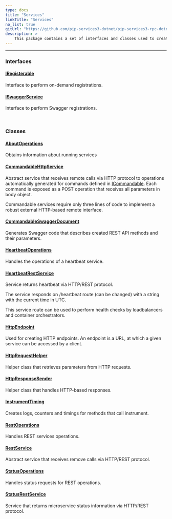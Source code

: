 ```yaml
---
type: docs
title: "Services"
linkTitle: "Services"
no_list: true
gitUrl: "https://github.com/pip-services3-dotnet/pip-services3-rpc-dotnet"
description: >
    This package contains a set of interfaces and classes used to create services and handle their operations.
---
```

---

<div class="module-body"> 


### Interfaces

#### [IRegisterable](iregisterable)
Interface to perform on-demand registrations.


#### [ISwaggerService](iswagger_service)
Interface to perform Swagger registrations.

<br>

### Classes

#### [AboutOperations](about_operations)
Obtains information about running services


#### [CommandableHttpService](commandable_http_service)
Abstract service that receives remote calls via HTTP protocol
to operations automatically generated for commands defined in [ICommandable](../../../commons/command/icommandable).
Each command is exposed as a POST operation that receives all parameters in body object.

Commandable services require only three lines of code to implement a robust external
HTTP-based remote interface.


#### [CommandableSwaggerDocument](commandable_swagger_document)
Generates Swagger code that describes created REST API methods and their parameters.


#### [HeartbeatOperations](heartbeat_operations)
Handles the operations of a heartbeat service.


#### [HeartbeatRestService](heartbeat_rest_service)
Service returns heartbeat via HTTP/REST protocol.

The service responds on /heartbeat route (can be changed)
with a string with the current time in UTC.

This service route can be used to perform health checks by loadbalancers and
container orchestrators.


#### [HttpEndpoint](http_endpoint)
Used for creating HTTP endpoints. An endpoint is a URL, at which a given service can be accessed by a client. 


#### [HttpRequestHelper](http_request_helper)
Helper class that retrieves parameters from HTTP requests.


#### [HttpResponseSender](http_response_sender)
Helper class that handles HTTP-based responses.


#### [InstrumentTiming](instrument_timing)
Creates logs, counters and timings for methods that call instrument.


#### [RestOperations](rest_operations)
Handles REST services operations.


#### [RestService](rest_service)
Abstract service that receives remove calls via HTTP/REST protocol.


#### [StatusOperations](status_operations)
Handles status requests for REST operations.

#### [StatusRestService](status_rest_service)
Service that returns microservice status information via HTTP/REST protocol.


</div>
